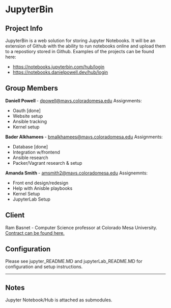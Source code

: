 # JupyterBin

## Project Info

JupyterBin is a web solution for storing Jupyter Notebooks. It will be an extension of Github with the ability to run notebooks online and upload them to a repostiory stored in Github.
Examples of the projects can be found here:
* https://notebooks.jupyterbin.com/hub/login
* https://notebooks.danielpowell.dev/hub/login

## Group Members

<b>Daniell Powell </b> - dpowell@mavs.coloradomesa.edu
Assignments:
* Oauth [done]
* Website setup
* Ansible tracking
* Kernel setup

<b>Bader Alkhamees </b> - bmalkhamees@mavs.coloradomesa.edu
Assignments:
* Database [done]
* Integration w/frontend
* Ansible research
* Packer/Vagrant research & setup

<b>Amanda Smith </b> - amsmith2@mavs.coloradomesa.edu
Assignemnts:
* Front end design/redesign
* Help with Anisble playbooks
* Kernel Setup
* JupyterLab Setup

## Client

Ram Basnet - Computer Science professor at Colorado Mesa University.
[Contract can be found here.](https://github.com/amsmite001/Soft_Eng/blob/master/Contract.pdf)

## Configuration

Please see jupyter_README.MD and jupyterLab_README.MD for configuration and setup instructions.

---

## Notes

Jupyter Notebook/Hub is attached as submodules.
